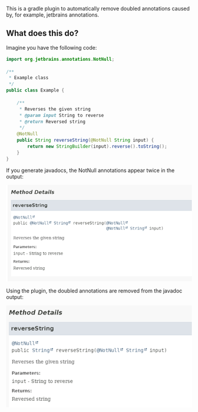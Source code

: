 This is a gradle plugin to automatically remove doubled annotations caused by, for example, jetbrains annotations.

## What does this do?

Imagine you have the following code:

```java
import org.jetbrains.annotations.NotNull;

/**
 * Example class
 */
public class Example {

    /**
     * Reverses the given string
     * @param input String to reverse
     * @return Reversed string
     */
    @NotNull
    public String reverseString(@NotNull String input) {
        return new StringBuilder(input).reverse().toString();
    }
}
```

If you generate javadocs, the NotNull annotations appear twice in the output:

![img.png](img/broken.png)

Using the plugin, the doubled annotations are removed from the javadoc output:

![img.png](img/fixed.png)